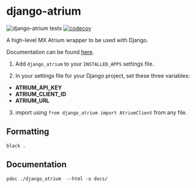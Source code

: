 # django-atrium

![django-atrium tests](https://github.com/trevorphillips/django-atrium/workflows/django-atrium%20tests/badge.svg) [![codecov](https://codecov.io/gh/trevorphillips/django-atrium/branch/master/graph/badge.svg)](https://codecov.io/gh/trevorphillips/django-atrium)

A high-level MX Atrium wrapper to be used with Django.

Documentation can be found [here](https://trevorphillips.github.io/django-atrium/index.html).

1. Add `django_atrium` to your `INSTALLED_APPS` settings file.

2. In your settings file for your Django project, set these three variables:

- **ATRIUM_API_KEY**
- **ATRIUM_CLIENT_ID**
- **ATRIUM_URL**

3. import using `from django_atrium import AtriumClient` from any file.

## Formatting

`black .`

## Documentation

`pdoc ./django_atrium  --html -o docs/`
